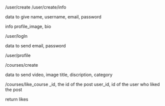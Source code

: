 <!-- create user  -->

/user/create
/user/create/info

data to give
name, username, email, password

info
profile_image, bio

<!-- login  -->

/user/logIn

data to send
email, password

<!-- profile  -->

/user/profile

<!-- course  -->

<!-- create course -->

/courses/create

data to send
video, image
title, discription, category

<!-- like course  -->

/courses/like_course
_id, the id of the post
user_id, id of the user who liked the post

return likes
